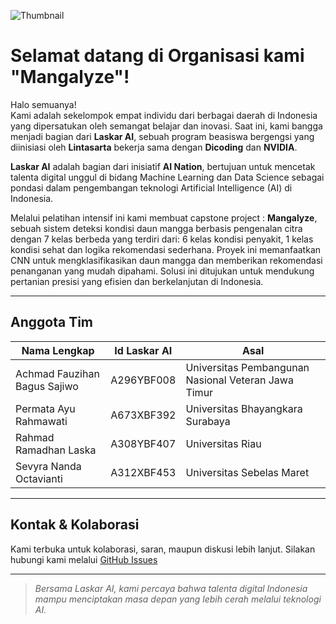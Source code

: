 ![Thumbnail](https://github.com/user-attachments/assets/cb0b4553-fd25-493e-bb33-40419a629c6f)

# Selamat datang di Organisasi kami "Mangalyze"!

Halo semuanya!  
Kami adalah sekelompok empat individu dari berbagai daerah di Indonesia yang dipersatukan oleh semangat belajar dan inovasi. Saat ini, kami bangga menjadi bagian dari **Laskar AI**, sebuah program beasiswa bergengsi yang diinisiasi oleh **Lintasarta** bekerja sama dengan **Dicoding** dan **NVIDIA**.

**Laskar AI** adalah bagian dari inisiatif **AI Nation**, bertujuan untuk mencetak talenta digital unggul di bidang Machine Learning dan Data Science sebagai pondasi dalam pengembangan teknologi Artificial Intelligence (AI) di Indonesia.  

Melalui pelatihan intensif ini kami membuat capstone project : **Mangalyze**, sebuah sistem deteksi kondisi daun mangga berbasis pengenalan citra dengan 7 kelas berbeda yang terdiri dari: 6 kelas kondisi penyakit, 1 kelas kondisi sehat dan logika rekomendasi sederhana. Proyek ini memanfaatkan CNN untuk mengklasifikasikan daun mangga dan memberikan rekomendasi penanganan yang mudah dipahami. Solusi ini ditujukan untuk mendukung pertanian presisi yang efisien dan berkelanjutan di Indonesia.

---

## Anggota Tim

| Nama Lengkap                 | Id Laskar AI  | Asal                                                |
|------------------------------|---------------|-----------------------------------------------------|
| Achmad Fauzihan Bagus Sajiwo | A296YBF008    | Universitas Pembangunan Nasional Veteran Jawa Timur |
| Permata Ayu Rahmawati        | A673XBF392    | Universitas Bhayangkara Surabaya                    |
| Rahmad Ramadhan Laska        | A308YBF407    | Universitas Riau                                    |
| Sevyra Nanda Octavianti      | A312XBF453    | Universitas Sebelas Maret                           |

---

## Kontak & Kolaborasi

Kami terbuka untuk kolaborasi, saran, maupun diskusi lebih lanjut. Silakan hubungi kami melalui [GitHub Issues](https://github.com/your-org/issues)

---

> *Bersama Laskar AI, kami percaya bahwa talenta digital Indonesia mampu menciptakan masa depan yang lebih cerah melalui teknologi AI.* 
